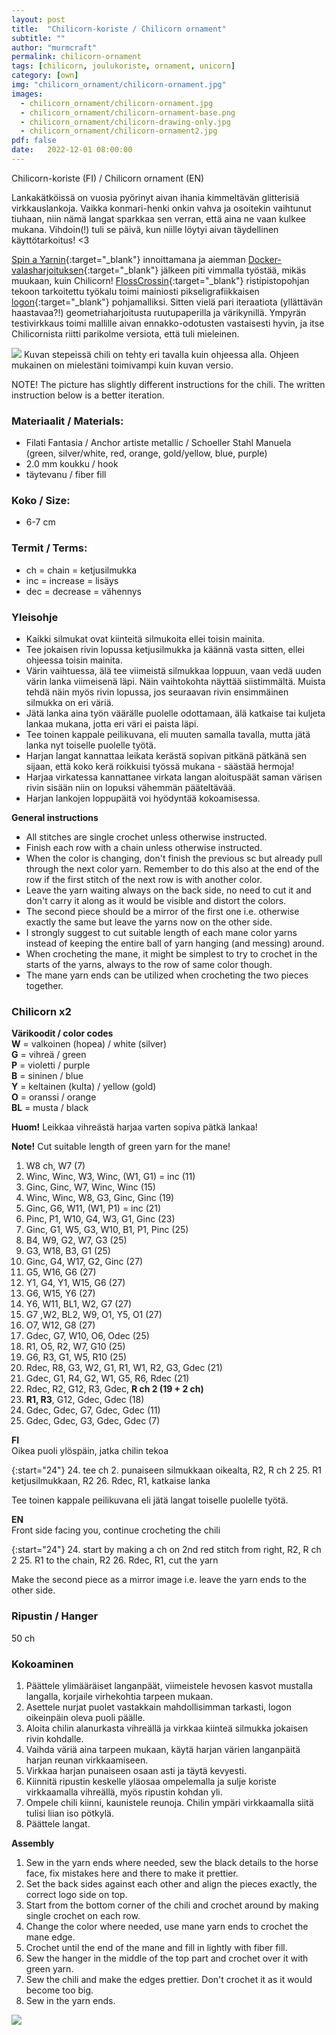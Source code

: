 ```yaml
---
layout: post
title:  "Chilicorn-koriste / Chilicorn ornament"
subtitle: ""
author: "murmcraft"
permalink: chilicorn-ornament
tags: [chilicorn, joulukoriste, ornament, unicorn]
category: [own]
img: "chilicorn_ornament/chilicorn-ornament.jpg"
images: 
  - chilicorn_ornament/chilicorn-ornament.jpg
  - chilicorn_ornament/chilicorn-ornament-base.png
  - chilicorn_ornament/chilicorn-drawing-only.jpg
  - chilicorn_ornament/chilicorn-ornament2.jpg
pdf: false 
date:   2022-12-01 08:00:00
---
```


Chilicorn-koriste (FI) / Chilicorn ornament (EN)


Lankakätköissä on vuosia pyörinyt aivan ihania kimmeltävän glitterisiä virkkauslankoja. Vaikka konmari-henki onkin 
vahva ja osoitekin vaihtunut tiuhaan, niin nämä langat sparkkaa sen verran, että aina ne vaan kulkee mukana. 
Vihdoin(!) tuli se päivä, kun niille löytyi aivan täydellinen käyttötarkoitus! <3 

[Spin a Yarnin](https://spinayarncrochet.com/home/){:target="_blank"} innoittamana ja aiemman 
[Docker-valasharjoituksen](https://murmcraft.github.io/docker-ornament){:target="_blank"} jälkeen piti vimmalla työstää,
mikäs muukaan, kuin Chilicorn! [FlossCrossin](https://flosscross.com/designer){:target="_blank"} ristipistopohjan tekoon
tarkoitettu työkalu toimi mainiosti pikseligrafiikkaisen
[logon](https://spiceprogram.org/chilicorn-history/){:target="_blank"} pohjamalliksi. Sitten vielä pari iteraatiota 
(yllättävän haastavaa?!) geometriaharjoitusta ruutupaperilla ja värikynillä. Ympyrän testivirkkaus toimi mallille aivan 
ennakko-odotusten vastaisesti hyvin, ja itse Chilicornista riitti parikolme versiota, että tuli mieleinen.

![](/img/chilicorn_ornament/chilicorn-drawing.jpg)
Kuvan stepeissä chili on tehty eri tavalla kuin ohjeessa alla. Ohjeen mukainen on mielestäni toimivampi kuin kuvan versio.

NOTE! The picture has slightly different instructions for the chili. The written instruction below is a better iteration.


### Materiaalit / Materials:

* Filati Fantasia / Anchor artiste metallic / Schoeller Stahl Manuela  
(green, silver/white, red, orange, gold/yellow, blue, purple)
* 2.0 mm koukku / hook
* täytevanu / fiber fill

### Koko / Size:
* 6-7 cm


### Termit / Terms:
- ch = chain = ketjusilmukka
- inc = increase = lisäys
- dec = decrease = vähennys

### Yleisohje 
* Kaikki silmukat ovat kiinteitä silmukoita ellei toisin mainita.
* Tee jokaisen rivin lopussa ketjusilmukka ja käännä vasta sitten, ellei ohjeessa toisin mainita.
* Värin vaihtuessa, älä tee viimeistä silmukkaa loppuun, vaan vedä uuden värin lanka viimeisenä läpi. Näin vaihtokohta näyttää siistimmältä.
Muista tehdä näin myös rivin lopussa, jos seuraavan rivin ensimmäinen silmukka on eri väriä.
* Jätä lanka aina työn väärälle puolelle odottamaan, älä katkaise tai kuljeta lankaa mukana, jotta eri väri ei paista läpi.
* Tee toinen kappale peilikuvana, eli muuten samalla tavalla, mutta jätä lanka nyt toiselle puolelle työtä.
* Harjan langat kannattaa leikata kerästä sopivan pitkänä pätkänä sen sijaan, että koko kerä roikkuisi työssä mukana - säästää hermoja!
* Harjaa virkatessa kannattanee virkata langan aloituspäät saman värisen rivin sisään niin on lopuksi vähemmän pääteltävää.
* Harjan lankojen loppupäitä voi hyödyntää kokoamisessa.

**General instructions**
* All stitches are single crochet unless otherwise instructed.
* Finish each row with a chain unless otherwise instructed.
* When the color is changing, don't finish the previous sc but already pull through the next color yarn.
Remember to do this also at the end of the row if the first stitch of the next row is with another color.
* Leave the yarn waiting always on the back side, no need to cut it and don't carry it along as it would be visible and distort the colors.
* The second piece should be a mirror of the first one i.e. otherwise exactly the same but leave the yarns now on the other side.
* I strongly suggest to cut suitable length of each mane color yarns instead of keeping the entire ball of yarn hanging (and messing) around.
* When crocheting the mane, it might be simplest to try to crochet in the starts of the yarns, always to the row of same color though.
* The mane yarn ends can be utilized when crocheting the two pieces together.



### Chilicorn x2
**Värikoodit / color codes**  
**W** = valkoinen (hopea) / white (silver)  
**G** = vihreä / green  
**P** = violetti / purple  
**B** = sininen / blue  
**Y** = keltainen (kulta) / yellow (gold)  
**O** = oranssi / orange  
**BL** = musta / black  

**Huom!** Leikkaa vihreästä harjaa varten sopiva pätkä lankaa!

**Note!** Cut suitable length of green yarn for the mane!


1. W8 ch, W7 (7)
2. Winc, Winc, W3, Winc, (W1, G1) = inc (11)
3. Ginc, Ginc, W7, Winc, Winc (15)
4. Winc, Winc, W8, G3, Ginc, Ginc (19)
5. Ginc, G6, W11, (W1, P1) = inc (21)
6. Pinc, P1, W10, G4, W3, G1, Ginc (23)
7. Ginc, G1, W5, G3, W10, B1, P1, Pinc (25)
8. B4, W9, G2, W7, G3 (25)
9. G3, W18, B3, G1 (25)
10. Ginc, G4, W17, G2, Ginc (27)
11. G5, W16, G6 (27)
12. Y1, G4, Y1, W15, G6 (27)
13. G6, W15, Y6 (27)
14. Y6, W11, BL1, W2, G7 (27)
15. G7 ,W2, BL2, W9, O1, Y5, O1 (27)
16. O7, W12, G8 (27)
17. Gdec, G7, W10, O6, Odec (25)
18. R1, O5, R2, W7, G10 (25)
19. G6, R3, G1, W5, R10 (25)
20. Rdec, R8, G3, W2, G1, R1, W1, R2, G3, Gdec (21)
21. Gdec, G1, R4, G2, W1, G5, R6, Rdec (21)
22. Rdec, R2, G12, R3, Gdec, **R ch 2 (19 + 2 ch)**
23. **R1, R3**, G12, Gdec, Gdec (18)
24. Gdec, Gdec, G7, Gdec, Gdec (11)
25. Gdec, Gdec, G3, Gdec, Gdec (7)

**FI**  
Oikea puoli ylöspäin, jatka chilin tekoa

{:start="24"}
24. tee ch 2. punaiseen silmukkaan oikealta, R2, R ch 2
25. R1 ketjusilmukkaan, R2
26. Rdec, R1, katkaise lanka

Tee toinen kappale peilikuvana eli jätä langat toiselle puolelle työtä.

**EN**  
Front side facing you, continue crocheting the chili

{:start="24"}
24. start by making a ch on 2nd red stitch from right, R2, R ch 2
25. R1 to the chain, R2
26. Rdec, R1, cut the yarn

Make the second piece as a mirror image i.e. leave the yarn ends to the other side.


### Ripustin / Hanger
50 ch


### Kokoaminen 
1. Päättele ylimääräiset langanpäät, viimeistele hevosen kasvot mustalla langalla, korjaile virhekohtia tarpeen mukaan.
2. Asettele nurjat puolet vastakkain mahdollisimman tarkasti, logon oikeinpäin oleva puoli päälle.
3. Aloita chilin alanurkasta vihreällä ja virkkaa kiinteä silmukka jokaisen rivin kohdalle.
4. Vaihda väriä aina tarpeen mukaan, käytä harjan värien langanpäitä harjan reunan virkkaamiseen.
5. Virkkaa harjan punaiseen osaan asti ja täytä kevyesti.
6. Kiinnitä ripustin keskelle yläosaa ompelemalla ja sulje koriste virkkaamalla vihreällä, myös ripustin kohdan yli.
7. Ompele chili kiinni, kaunistele reunoja. Chilin ympäri virkkaamalla siitä tulisi liian iso pötkylä.
8. Päättele langat.

**Assembly**
1. Sew in the yarn ends where needed, sew the black details to the horse face, fix mistakes here and there to make it prettier.
2. Set the back sides against each other and align the pieces exactly, the correct logo side on top.
3. Start from the bottom corner of the chili and crochet around by making single crochet on each row.
4. Change the color where needed, use mane yarn ends to crochet the mane edge.
5. Crochet until the end of the mane and fill in lightly with fiber fill.
6. Sew the hanger in the middle of the top part and crochet over it with green yarn.
7. Sew the chili and make the edges prettier. Don't crochet it as it would become too big.
8. Sew in the yarn ends.

![](/img/chilicorn_ornament/chilicorn-ornament-group.jpg)
